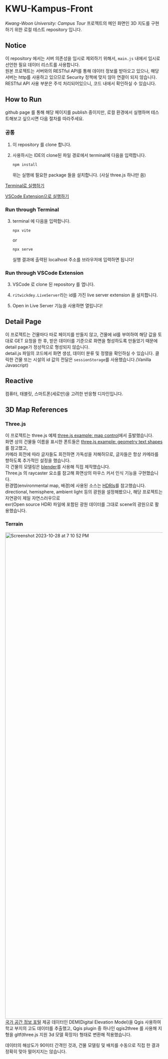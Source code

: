 # KWU-Kampus-Front

*Kwang-Woon University: Campus Tour* 프로젝트의 메인 화면인 3D 지도를 구현하기 위한 로컬 테스트 repository 입니다.

## Notice   

이 repository 에서는 서버 의존성을 임시로 제외하기 위해서, `main.js` 내에서 임시로 선언한 필요 데이터 리스트를 사용합니다.   
원본 프로젝트는 서버와의 RESTful API를 통해 데이터 정보를 받아오고 있으나, 해당 서버는 http를 사용하고 있으므로 Security 정책에 맞지 않아 연결이 되지 않습니다.   
RESTful API 사용 부분은 주석 처리되어있으니, 코드 내에서 확인하실 수 있습니다.   

## How to Run

github page 를 통해 해당 페이지를 publish 중이지만, 로컬 환경에서 실행하며 테스트해보고 싶으시면 다음 절차를 따라주세요.   

### 공통

1. 이 repository 를 clone 합니다.

2. 사용하시는 IDE의 clone된 파일 경로에서 terminal에 다음을 입력합니다.
   ```bash
   npm install
   ```
   위는 실행에 필요한 package 들을 설치합니다. (사실 three.js 하나만 씀)

[Terminal로 실행하기](#run-through-terminal)

[VSCode Extension으로 실행하기](#run-through-vscode-extension)

### Run through Terminal

3. terminal 에 다음을 입력합니다.
   ```bash
   npx vite
   ```
   or
   ```bash
   npx serve
   ```
   실행 결과에 출력된 localhost 주소를 브라우저에 입력하면 됩니다!

### Run through VSCode Extension

3. VSCode 로 clone 된 repository 를 엽니다.

4. `ritwickdey.LiveServer`라는 id를 가진 live server extension 을 설치합니다.

5. Open in Live Server 기능을 사용하면 열립니다!

## Detail Page

이 프로젝트는 건물마다 따로 페이지를 만들지 않고, 건물에 id를 부여하여 해당 값을 토대로 GET 요청을 한 후, 받은 데이터를 기준으로 화면을 형성하도록 만들었기 때문에 detail page가 정상적으로 형성되지 않습니다.   
detail.js 파일의 코드에서 화면 생성, 데이터 분류 및 정렬을 확인하실 수 있습니다. 클릭한 건물 또는 시설의 id 값의 전달은 `sessionStorage`를 사용했습니다.(Vanilla Javascript)   

## Reactive

컴퓨터, 태블릿, 스마트폰(세로만)을 고려한 반응형 디자인입니다. 

## 3D Map References

### Three.js

이 프로젝트는 three.js 예제 [three.js example: map control](https://threejs.org/examples/?q=map#misc_controls_map)에서 출발했습니다.   
화면 상의 건물들 이름을 표시한 폰트들은 [three.js example: geometry text shapes](https://threejs.org/examples/?q=font#webgl_geometry_text_shapes)를 참고했고,   
카메라 회전에 따라 글자들도 회전하면 가독성을 저해하므로, 글자들은 항상 카메라를 향하도록 추가적인 설정을 했습니다.   
각 건물의 모델링은 [blender](https://www.blender.org/)를 사용해 직접 제작했습니다.   
Three.js 의 raycaster 요소를 참고해 화면상의 마우스 커서 인식 기능을 구현했습니다.   
환경맵(environmental map, 배경)에 사용된 소스는 [HDRIs](https://polyhaven.com/hdris)를 참고했습니다.   
directional, hemisphere, ambient light 등의 광원을 설정해봤으나, 해당 프로젝트는 자연광이 제일 자연스러우므로   
exr(Open source HDR) 파일에 포함된 광원 데이터를 그대로 scene의 광원으로 활용했습니다.   

### Terrain

<img width="1552" alt="Screenshot 2023-10-28 at 7 10 52 PM" src="https://github.com/juunie-roh/KWU-Kampus-Front/assets/65842841/eb411bdd-aae7-41ea-bdbf-5c16209d80a2">
<a href="http://data.nsdi.go.kr/dataset/20001">국가 공간 정보 포털</a> 제공 데이터인 DEM(Digital Elevation Model)을 Qgis 사용하여   
학교 부지의 고도 데이터를 추출했고, Qgis plugin 중 하나인 qgis2three 를 사용해 지형을 gltf(three.js 지원 3d 모델 확장자) 형태로 변환해 적용했습니다.   

데이터의 해상도가 90미터 간격인 것과, 건물 모델링 및 배치를 수동으로 직접 한 결과 정확히 맞아 떨어지지는 않습니다.
